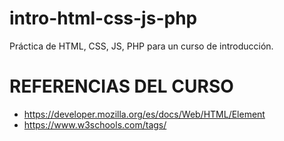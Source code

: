 # intro-html-css-js-php
Práctica de HTML, CSS, JS, PHP para un curso de introducción.


# REFERENCIAS DEL CURSO
- https://developer.mozilla.org/es/docs/Web/HTML/Element
- https://www.w3schools.com/tags/
